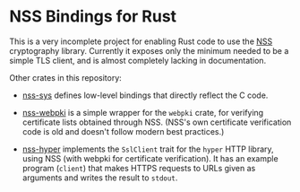 # NSS Bindings for Rust

This is a very incomplete project for enabling Rust code to use the
[NSS][] cryptography library.  Currently it exposes only the minimum
needed to be a simple TLS client, and is almost completely lacking in
documentation.

Other crates in this repository:

* [nss-sys](nss-sys) defines low-level bindings that directly reflect the C code.

* [nss-webpki](nss-webpki) is a simple wrapper for the `webpki` crate,
  for verifying certificate lists obtained through NSS.  (NSS's own
  certificate verification code is old and doesn't follow modern best
  practices.)

* [nss-hyper](nss-hyper) implements the `SslClient` trait for the
  `hyper` HTTP library, using NSS (with webpki for certificate
  verification).  It has an example program (`client`) that makes HTTPS
  requests to URLs given as arguments and writes the result to `stdout`.

[NSS]: https://nss-crypto.org/

